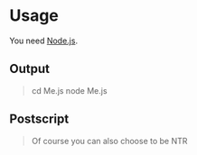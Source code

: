 # Usage

You need [Node.js](https://nodejs.org/).

## Output
> cd Me.js
> node Me.js

## Postscript
> Of course you can also choose to be NTR